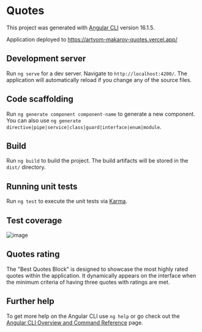 # Quotes

This project was generated with [Angular CLI](https://github.com/angular/angular-cli) version 16.1.5.

Application deployed to https://artyom-makarov-quotes.vercel.app/

## Development server

Run `ng serve` for a dev server. Navigate to `http://localhost:4200/`. The application will automatically reload if you change any of the source files.

## Code scaffolding

Run `ng generate component component-name` to generate a new component. You can also use `ng generate directive|pipe|service|class|guard|interface|enum|module`.

## Build

Run `ng build` to build the project. The build artifacts will be stored in the `dist/` directory.

## Running unit tests

Run `ng test` to execute the unit tests via [Karma](https://karma-runner.github.io).

## Test coverage

![image](https://github.com/ArtsemMakarau/quotes/assets/125876062/e377a50f-f5e7-4cea-b97d-190a4392e061)

## Quotes rating
The "Best Quotes Block" is designed to showcase the most highly rated quotes within the application. It dynamically appears on the interface when the minimum criteria of having three quotes with ratings are met.

## Further help

To get more help on the Angular CLI use `ng help` or go check out the [Angular CLI Overview and Command Reference](https://angular.io/cli) page.



